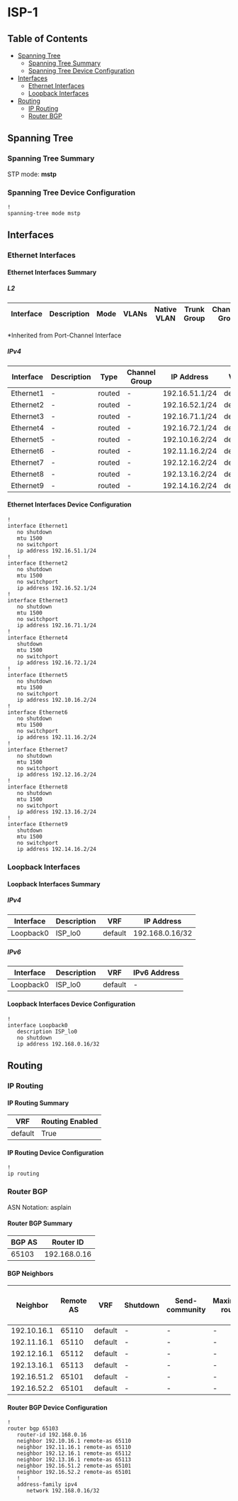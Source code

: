# ISP-1

## Table of Contents

- [Spanning Tree](#spanning-tree)
  - [Spanning Tree Summary](#spanning-tree-summary)
  - [Spanning Tree Device Configuration](#spanning-tree-device-configuration)
- [Interfaces](#interfaces)
  - [Ethernet Interfaces](#ethernet-interfaces)
  - [Loopback Interfaces](#loopback-interfaces)
- [Routing](#routing)
  - [IP Routing](#ip-routing)
  - [Router BGP](#router-bgp)

## Spanning Tree

### Spanning Tree Summary

STP mode: **mstp**

### Spanning Tree Device Configuration

```eos
!
spanning-tree mode mstp
```

## Interfaces

### Ethernet Interfaces

#### Ethernet Interfaces Summary

##### L2

| Interface | Description | Mode | VLANs | Native VLAN | Trunk Group | Channel-Group |
| --------- | ----------- | ---- | ----- | ----------- | ----------- | ------------- |

*Inherited from Port-Channel Interface

##### IPv4

| Interface | Description | Type | Channel Group | IP Address | VRF |  MTU | Shutdown | ACL In | ACL Out |
| --------- | ----------- | -----| ------------- | ---------- | ----| ---- | -------- | ------ | ------- |
| Ethernet1 | - | routed | - | 192.16.51.1/24 | default | 1500 | False | - | - |
| Ethernet2 | - | routed | - | 192.16.52.1/24 | default | 1500 | False | - | - |
| Ethernet3 | - | routed | - | 192.16.71.1/24 | default | 1500 | False | - | - |
| Ethernet4 | - | routed | - | 192.16.72.1/24 | default | 1500 | True | - | - |
| Ethernet5 | - | routed | - | 192.10.16.2/24 | default | 1500 | False | - | - |
| Ethernet6 | - | routed | - | 192.11.16.2/24 | default | 1500 | False | - | - |
| Ethernet7 | - | routed | - | 192.12.16.2/24 | default | 1500 | False | - | - |
| Ethernet8 | - | routed | - | 192.13.16.2/24 | default | 1500 | False | - | - |
| Ethernet9 | - | routed | - | 192.14.16.2/24 | default | 1500 | True | - | - |

#### Ethernet Interfaces Device Configuration

```eos
!
interface Ethernet1
   no shutdown
   mtu 1500
   no switchport
   ip address 192.16.51.1/24
!
interface Ethernet2
   no shutdown
   mtu 1500
   no switchport
   ip address 192.16.52.1/24
!
interface Ethernet3
   no shutdown
   mtu 1500
   no switchport
   ip address 192.16.71.1/24
!
interface Ethernet4
   shutdown
   mtu 1500
   no switchport
   ip address 192.16.72.1/24
!
interface Ethernet5
   no shutdown
   mtu 1500
   no switchport
   ip address 192.10.16.2/24
!
interface Ethernet6
   no shutdown
   mtu 1500
   no switchport
   ip address 192.11.16.2/24
!
interface Ethernet7
   no shutdown
   mtu 1500
   no switchport
   ip address 192.12.16.2/24
!
interface Ethernet8
   no shutdown
   mtu 1500
   no switchport
   ip address 192.13.16.2/24
!
interface Ethernet9
   shutdown
   mtu 1500
   no switchport
   ip address 192.14.16.2/24
```

### Loopback Interfaces

#### Loopback Interfaces Summary

##### IPv4

| Interface | Description | VRF | IP Address |
| --------- | ----------- | --- | ---------- |
| Loopback0 | ISP_lo0 | default | 192.168.0.16/32 |

##### IPv6

| Interface | Description | VRF | IPv6 Address |
| --------- | ----------- | --- | ------------ |
| Loopback0 | ISP_lo0 | default | - |

#### Loopback Interfaces Device Configuration

```eos
!
interface Loopback0
   description ISP_lo0
   no shutdown
   ip address 192.168.0.16/32
```

## Routing

### IP Routing

#### IP Routing Summary

| VRF | Routing Enabled |
| --- | --------------- |
| default | True |

#### IP Routing Device Configuration

```eos
!
ip routing
```

### Router BGP

ASN Notation: asplain

#### Router BGP Summary

| BGP AS | Router ID |
| ------ | --------- |
| 65103 | 192.168.0.16 |

#### BGP Neighbors

| Neighbor | Remote AS | VRF | Shutdown | Send-community | Maximum-routes | Allowas-in | BFD | RIB Pre-Policy Retain | Route-Reflector Client | Passive | TTL Max Hops |
| -------- | --------- | --- | -------- | -------------- | -------------- | ---------- | --- | --------------------- | ---------------------- | ------- | ------------ |
| 192.10.16.1 | 65110 | default | - | - | - | - | - | - | - | - | - |
| 192.11.16.1 | 65110 | default | - | - | - | - | - | - | - | - | - |
| 192.12.16.1 | 65112 | default | - | - | - | - | - | - | - | - | - |
| 192.13.16.1 | 65113 | default | - | - | - | - | - | - | - | - | - |
| 192.16.51.2 | 65101 | default | - | - | - | - | - | - | - | - | - |
| 192.16.52.2 | 65101 | default | - | - | - | - | - | - | - | - | - |

#### Router BGP Device Configuration

```eos
!
router bgp 65103
   router-id 192.168.0.16
   neighbor 192.10.16.1 remote-as 65110
   neighbor 192.11.16.1 remote-as 65110
   neighbor 192.12.16.1 remote-as 65112
   neighbor 192.13.16.1 remote-as 65113
   neighbor 192.16.51.2 remote-as 65101
   neighbor 192.16.52.2 remote-as 65101
   !
   address-family ipv4
      network 192.168.0.16/32
```
